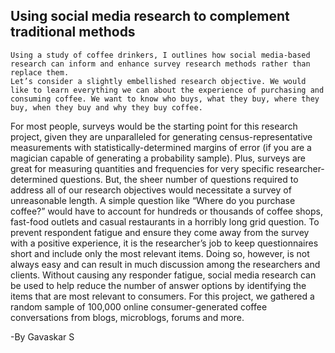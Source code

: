 ## Using social media research to complement traditional methods

    Using a study of coffee drinkers, I outlines how social media-based research can inform and enhance survey research methods rather than replace them.
    Let’s consider a slightly embellished research objective. We would like to learn everything we can about the experience of purchasing and consuming coffee. We want to know who buys, what they buy, where they buy, when they buy and why they buy coffee.
For most people, surveys would be the starting point for this research project, given they are unparalleled for generating census-representative measurements with statistically-determined margins of error (if you are a magician capable of generating a probability sample). Plus, surveys are great for measuring quantities and frequencies for very specific researcher-determined questions.
But, the sheer number of questions required to address all of our research objectives would necessitate a survey of unreasonable length. A simple question like “Where do you purchase coffee?” would have to account for hundreds or thousands of coffee shops, fast-food outlets and casual restaurants in a horribly long grid question. To prevent respondent fatigue and ensure they come away from the survey with a positive experience, it is the researcher’s job to keep questionnaires short and include only the most relevant items. Doing so, however, is not always easy and can result in much discussion among the researchers and clients.
Without causing any responder fatigue, social media research can be used to help reduce the number of answer options by identifying the items that are most relevant to consumers. For this project, we gathered a random sample of 100,000 online consumer-generated coffee conversations from blogs, microblogs, forums and more. 

-By  Gavaskar S
